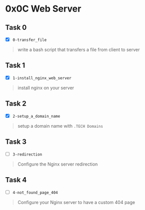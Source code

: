 # 0x0C Web Server

## Task 0
- [x] `0-transfer_file`
> write a bash script that transfers a file from client to server

## Task 1
- [x] `1-install_nginx_web_server`
> install nginx on your server

## Task 2
- [x] `2-setup_a_domain_name`
> setup a domain name with `.TECH Domains`

## Task 3
- [ ] `3-redirection`
> Configure the Nginx server redirection

## Task 4
- [ ] `4-not_found_page_404`
> Configure your Nginx server to have a custom 404 page
